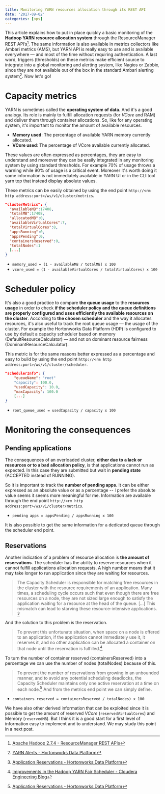 ```yaml
---
title: Monitoring YARN resources allocation through its REST API
date: '2017-09-02'
categories: [ops]
---
```


This article explains how to put in place quickly a basic monitoring of the **Hadoop YARN resource allocation system** through the ResourceManager REST API’s[^1]. The same information is also available in metrics collectors like Ambari metrics (AMS), but YARN API is really easy to use and is available everywhere — and most of the time without requiring authentication. A last word, triggers (thresholds) on these metrics make efficient source to integrate into a global monitoring and alerting system, like Nagios or Zabbix, since they are not available out of the box in the standard Ambari alerting system[^2]. Now let's go!

# Capacity metrics

YARN is sometimes called the **operating system of data**. And it's a good analogy. Its role is mainly to fulfill allocation requests (for *VCore* and RAM) and deliver them through container allocations. So, like for any operating system, it's important to monitor the amount of available resources.

* **Memory used**: The percentage of available YARN memory currently allocated.
* **VCore used**: The percentage of VCore available currently allocated.

These values are often expressed as percentages, they are easy to understand and moreover they can be easily integrated in any monitoring system by using standard thresholds. For example 70% of usage throws a warning while 90% of usage is a critical event. Moreover it's worth doing it some information is not immediately available in YARN UI or in the CLI tool yarn top that instead display absolute values.

These metrics can be easily obtained by using the end point `http://<rm http address:port>/ws/v1/cluster/metrics`.

```json
"clusterMetrics": {
  "availableMB":17408,
  "totalMB":17408,
  "allocatedMB":0,
  "availableVirtualCores":7,
  "totalVirtualCores":8,
  "appsRunning":0,
  "appsPending":0,
  "containersReserved":0,
  "totalNodes":1
  [...]
}
```

* `memory_used = (1 - availableMB / totalMB) x 100`
* `vcore_used = (1 - availableVirtualCores / totalVirtualCores) x 100`

# Scheduler policy

It's also a good practice to compare **the queue usage** to the **resources usage** in order to check **if the scheduler policy and the queue definitions are properly configured and uses efficiently the available resources on the cluster**. According to **the chosen scheduler** and the way it allocates resources, it's also useful to track the root queue usage — the usage of the cluster. For example the Hortonworks Data Platform (HDP) is configured to use by default a capacity scheduler based on memory (DefaultResourceCalculator) — and not on dominant resource fairness (DominantResourceCalculator).

This metric is for the same reasons better expressed as a percentage and easy to build by using the end point `http://<rm http address:port>/ws/v1/cluster/scheduler`.

```json
"schedulerInfo": {
    "queueName": "root"
    "capacity": 100.0,
    "usedCapacity": 10.0,
    "maxCapacity": 100.0
    [...]
}
```

* `root_queue_used = usedCapacity / capacity x 100`

# Monitoring the consequences

## Pending applications

The consequences of an overloaded cluster, **either due to a lack or resources or to a bad allocation policy**, is that applications cannot run as expected. In this case they are submitted but wait in **pending state** (ACCEPTED instead of RUNNING).

So it is important to track the **number of pending apps**. It can be either expressed as an absolute value or as a percentage -- I prefer the absolute value seems it seems more meaningful for me. Information are available through the end point `http://<rm http address:port>/ws/v1/cluster/metrics`.

* `pending apps = appsPending / appsRunning x 100`

It is also possible to get the same information for a dedicated queue through the scheduler end point.

## Reservations

Another indication of a problem of resource allocation is **the amount of reservations**. The scheduler has the ability to reserve resources when it cannot fulfill applications allocation requests. A high number means that it may take longer to run application since they are waiting for resources.

> The Capacity Scheduler is responsible for matching free resources in the cluster with the resource requirements of an application. Many times, a scheduling cycle occurs such that even though there are free resources on a node, they are not sized large enough to satisfy the application waiting for a resource at the head of the queue. [...] This mismatch can lead to starving these resource-intensive applications. [^3]

And the solution to this problem is the reservation.

> To prevent this unfortunate situation, when space on a node is offered to an application, if the application cannot immediately use it, it reserves it, and no other application can be allocated a container on that node until the reservation is fulfilled.[^4]

To turn the number of container reserved (containersReserved) into a percentage we can use the number of nodes (totalNodes) because of this.

> To prevent the number of reservations from growing in an unbounded manner, and to avoid any potential scheduling deadlocks, the Capacity Scheduler maintains only one active reservation at a time on each node.[^3]
And from the metrics end point we can simply define.

* `containers reserved = containersReserved / totalNodes) x 100`

We have also other derived information that can be exploited since it is possible to get the amount of reserved *VCore* (`reservedVirtualCores`) and Memory (`reservedMB`). But I think it is a good start for a first level of information easy to implement and to understand. We may study this point in a next post.

[^1]: [Apache Hadoop 2.7.4 - ResourceManager REST APIs](https://hadoop.apache.org/docs/stable/hadoop-yarn/hadoop-yarn-site/ResourceManagerRest.html)
[^2]: [YARN Alerts - Hortonworks Data Platform](https://docs.hortonworks.com/HDPDocuments/Ambari-2.5.1.0/bk_ambari-operations/content/yarn_alerts.html)
[^3]: [Application Reservations - Hortonworks Data Platform](https://docs.hortonworks.com/HDPDocuments/HDP2/HDP-2.5.3/bk_yarn-resource-management/content/application_reservations.html)
[^4]: [Improvements in the Hadoop YARN Fair Scheduler - Cloudera Engineering Blog](http://blog.cloudera.com/blog/2013/06/improvements-in-the-hadoop-yarn-fair-scheduler)